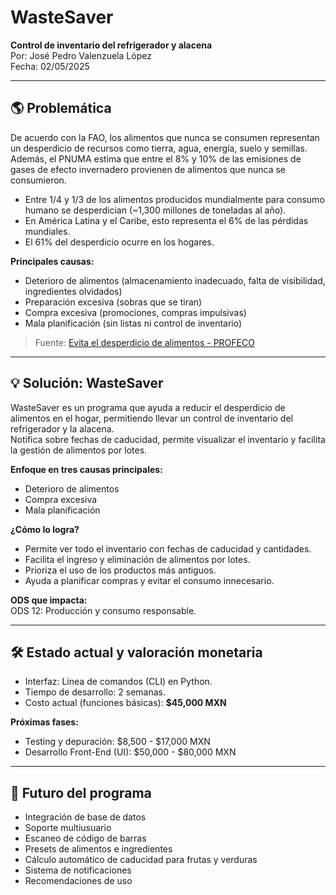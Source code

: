 # WasteSaver

**Control de inventario del refrigerador y alacena**  
Por: José Pedro Valenzuela López  
Fecha: 02/05/2025

---

## 🌎 Problemática

De acuerdo con la FAO, los alimentos que nunca se consumen representan un desperdicio de recursos como tierra, agua, energía, suelo y semillas. Además, el PNUMA estima que entre el 8% y 10% de las emisiones de gases de efecto invernadero provienen de alimentos que nunca se consumieron.

- Entre 1/4 y 1/3 de los alimentos producidos mundialmente para consumo humano se desperdician (~1,300 millones de toneladas al año).
- En América Latina y el Caribe, esto representa el 6% de las pérdidas mundiales.
- El 61% del desperdicio ocurre en los hogares.

**Principales causas:**
- Deterioro de alimentos (almacenamiento inadecuado, falta de visibilidad, ingredientes olvidados)
- Preparación excesiva (sobras que se tiran)
- Compra excesiva (promociones, compras impulsivas)
- Mala planificación (sin listas ni control de inventario)

> Fuente: [Evita el desperdicio de alimentos - PROFECO](https://www.gob.mx/profeco/documentos/evita-el-desperdicio-de-alimentos)

---

## 💡 Solución: WasteSaver

WasteSaver es un programa que ayuda a reducir el desperdicio de alimentos en el hogar, permitiendo llevar un control de inventario del refrigerador y la alacena.  
Notifica sobre fechas de caducidad, permite visualizar el inventario y facilita la gestión de alimentos por lotes.

**Enfoque en tres causas principales:**
- Deterioro de alimentos
- Compra excesiva
- Mala planificación

**¿Cómo lo logra?**
- Permite ver todo el inventario con fechas de caducidad y cantidades.
- Facilita el ingreso y eliminación de alimentos por lotes.
- Prioriza el uso de los productos más antiguos.
- Ayuda a planificar compras y evitar el consumo innecesario.

**ODS que impacta:**  
ODS 12: Producción y consumo responsable.

---

## 🛠️ Estado actual y valoración monetaria

- Interfaz: Línea de comandos (CLI) en Python.
- Tiempo de desarrollo: 2 semanas.
- Costo actual (funciones básicas): **$45,000 MXN**

**Próximas fases:**
- Testing y depuración: $8,500 - $17,000 MXN
- Desarrollo Front-End (UI): $50,000 - $80,000 MXN

---

## 🚀 Futuro del programa

- Integración de base de datos
- Soporte multiusuario
- Escaneo de código de barras
- Presets de alimentos e ingredientes
- Cálculo automático de caducidad para frutas y verduras
- Sistema de notificaciones
- Recomendaciones de uso
